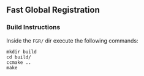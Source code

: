 ## Fast Global Registration

### Build Instructions
Inside the `FGR/` dir execute the following commands:
````
mkdir build
cd build/
ccmake ..
make 
````

